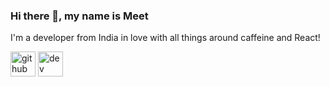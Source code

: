 ### Hi there 👋, my name is Meet 
I'm a developer from India in love with all things around caffeine and React!






[<img src='https://cdn.jsdelivr.net/npm/simple-icons@3.0.1/icons/github.svg' alt='github' height='40'>](https://github.com/https://github.com/meet-01)  [<img src='https://cdn.jsdelivr.net/npm/simple-icons@3.0.1/icons/hashnode.svg' alt='dev' height='40'>](https://meetmaster.hashnode.dev/) 
